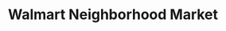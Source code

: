 ---
title: "Walmart Neighborhood Market"
url: /kansas-city/walmart-neighborhood-market/
shop: Supermarkt
---